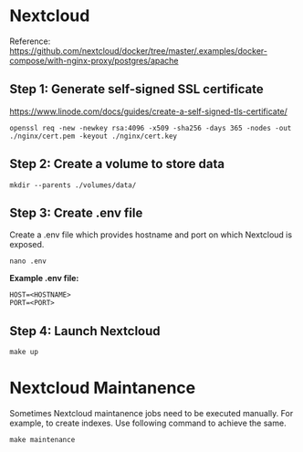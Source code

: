 # Nextcloud

Reference: https://github.com/nextcloud/docker/tree/master/.examples/docker-compose/with-nginx-proxy/postgres/apache

## Step 1: Generate self-signed SSL certificate

https://www.linode.com/docs/guides/create-a-self-signed-tls-certificate/

    openssl req -new -newkey rsa:4096 -x509 -sha256 -days 365 -nodes -out ./nginx/cert.pem -keyout ./nginx/cert.key

## Step 2: Create a volume to store data

```
mkdir --parents ./volumes/data/
```

## Step 3: Create .env file

Create a .env file which provides hostname and port on which Nextcloud is exposed.

```
nano .env
```

**Example .env file:**

```
HOST=<HOSTNAME>
PORT=<PORT>
```

## Step 4: Launch Nextcloud

```
make up
```

# Nextcloud Maintanence

Sometimes Nextcloud maintanence jobs need to be executed manually. For example, to create indexes. Use following command to achieve the same.

    make maintenance
